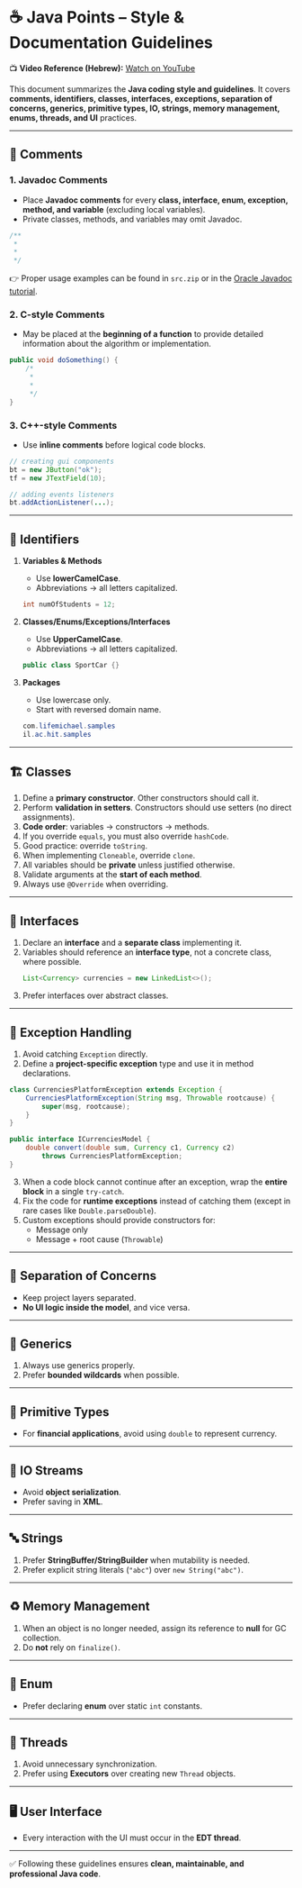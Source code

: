 # ☕ Java Points – Style & Documentation Guidelines  

📺 **Video Reference (Hebrew):** [Watch on YouTube](https://www.youtube.com/watch?v=ruZy8gUjX_0)  

This document summarizes the **Java coding style and guidelines**. It covers **comments, identifiers, classes, interfaces, exceptions, separation of concerns, generics, primitive types, IO, strings, memory management, enums, threads, and UI** practices.  

---

## 📝 Comments  

### 1. Javadoc Comments  
- Place **Javadoc comments** for every **class, interface, enum, exception, method, and variable** (excluding local variables).  
- Private classes, methods, and variables may omit Javadoc.  

```java
/**
 *
 *
 */
```  

👉 Proper usage examples can be found in `src.zip` or in the [Oracle Javadoc tutorial](http://www.oracle.com/technetwork/articles/java/index-137868.html).  

### 2. C-style Comments  
- May be placed at the **beginning of a function** to provide detailed information about the algorithm or implementation.  

```java
public void doSomething() {
    /*
     *
     *
     */
}
```

### 3. C++-style Comments  
- Use **inline comments** before logical code blocks.  

```java
// creating gui components
bt = new JButton("ok");
tf = new JTextField(10);

// adding events listeners
bt.addActionListener(...);
```  

---

## 🔑 Identifiers  

1. **Variables & Methods**  
   - Use **lowerCamelCase**.  
   - Abbreviations → all letters capitalized.  
   ```java
   int numOfStudents = 12;
   ```  

2. **Classes/Enums/Exceptions/Interfaces**  
   - Use **UpperCamelCase**.  
   - Abbreviations → all letters capitalized.  
   ```java
   public class SportCar {}
   ```  

3. **Packages**  
   - Use lowercase only.  
   - Start with reversed domain name.  
   ```java
   com.lifemichael.samples
   il.ac.hit.samples
   ```  

---

## 🏗️ Classes  

1. Define a **primary constructor**. Other constructors should call it.  
2. Perform **validation in setters**. Constructors should use setters (no direct assignments).  
3. **Code order**: variables → constructors → methods.  
4. If you override `equals`, you must also override `hashCode`.  
5. Good practice: override `toString`.  
6. When implementing `Cloneable`, override `clone`.  
7. All variables should be **private** unless justified otherwise.  
8. Validate arguments at the **start of each method**.  
9. Always use `@Override` when overriding.  

---

## 🔌 Interfaces  

1. Declare an **interface** and a **separate class** implementing it.  
2. Variables should reference an **interface type**, not a concrete class, where possible.  
   ```java
   List<Currency> currencies = new LinkedList<>();
   ```  
3. Prefer interfaces over abstract classes.  

---

## 🚨 Exception Handling  

1. Avoid catching `Exception` directly.  
2. Define a **project-specific exception** type and use it in method declarations.  

```java
class CurrenciesPlatformException extends Exception {
    CurrenciesPlatformException(String msg, Throwable rootcause) {
        super(msg, rootcause);
    }
}

public interface ICurrenciesModel {
    double convert(double sum, Currency c1, Currency c2)
        throws CurrenciesPlatformException;
}
```  

3. When a code block cannot continue after an exception, wrap the **entire block** in a single `try-catch`.  
4. Fix the code for **runtime exceptions** instead of catching them (except in rare cases like `Double.parseDouble`).  
5. Custom exceptions should provide constructors for:  
   - Message only  
   - Message + root cause (`Throwable`)  

---

## 🔄 Separation of Concerns  

- Keep project layers separated.  
- **No UI logic inside the model**, and vice versa.  

---

## 🧬 Generics  

1. Always use generics properly.  
2. Prefer **bounded wildcards** when possible.  

---

## 🔢 Primitive Types  

- For **financial applications**, avoid using `double` to represent currency.  

---

## 📂 IO Streams  

- Avoid **object serialization**.  
- Prefer saving in **XML**.  

---

## 🔤 Strings  

1. Prefer **StringBuffer/StringBuilder** when mutability is needed.  
2. Prefer explicit string literals (`"abc"`) over `new String("abc")`.  

---

## ♻️ Memory Management  

1. When an object is no longer needed, assign its reference to **null** for GC collection.  
2. Do **not** rely on `finalize()`.  

---

## 🔖 Enum  

- Prefer declaring **enum** over static `int` constants.  

---

## 🧵 Threads  

1. Avoid unnecessary synchronization.  
2. Prefer using **Executors** over creating new `Thread` objects.  

---

## 🖥️ User Interface  

- Every interaction with the UI must occur in the **EDT thread**.  

---

✅ Following these guidelines ensures **clean, maintainable, and professional Java code**.  

